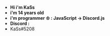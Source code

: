- **Hi i'm KaSs**
- **i'm 14 years old**
- **i'm programmer ♔ : JavaScript -> Discord.js**
- **Discord :**
- KaSs#5208
